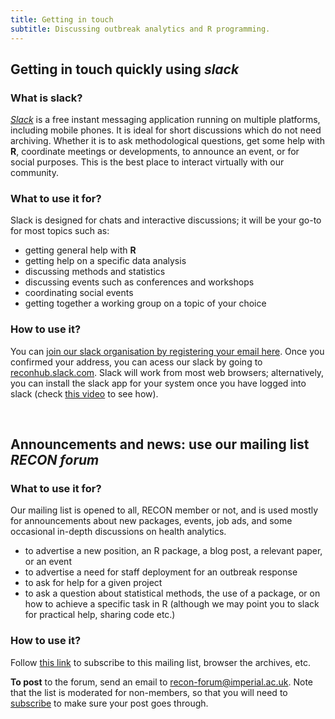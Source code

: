 ```yaml
---
title: Getting in touch
subtitle: Discussing outbreak analytics and R programming.
---
```




## Getting in touch quickly using *slack*

### What is slack?

[*Slack*](https://slack.com/) is a free instant messaging application running on multiple platforms, including mobile phones. It is ideal for short discussions which do not need archiving. Whether it is to ask methodological questions, get some help with **R**, coordinate meetings or developments, to announce an event, or for social purposes. This is the best place to interact virtually with our community.


### What to use it for?

Slack is designed for chats and interactive discussions; it will be your go-to for most topics such as:

- getting general help with **R**
- getting help on a specific data analysis
- discussing methods and statistics
- discussing events such as conferences and workshops
- coordinating social events
- getting together a working group on a topic of your choice


### How to use it?

You can [join our slack organisation by registering your email here](https://reconhub.slack.com/join/shared_invite/enQtNDYxNjI5MjAxMTU3LTBjOTc0MmZjY2FmYjk5ZTc3ZWU3YzdkMzRhMDlhNzM5MGVjYzFiMDU5MWIxNTRkYjVkNjY5NTk4ZGNjYjkyYjI). Once you confirmed your address, you can acess our slack by going to [reconhub.slack.com](https://reconhub.slack.com). Slack will work from most web browsers; alternatively, you can install the slack app for your system once you have logged into slack (check [this video](https://www.youtube.com/watch?v=vKeo1YTVfZI) to see how).


<br>

## Announcements and news: use our mailing list *RECON forum*


### What to use it for?

Our mailing list is opened to all, RECON member or not, and is used mostly for announcements about new packages, events, job ads, and some occasional in-depth discussions on health analytics.

- to advertise a new position, an R package, a blog post, a relevant paper, or
  an event
- to advertise a need for staff deployment for an outbreak response
- to ask for help for a given project
- to ask a question about statistical methods, the use of a package, or on how
  to achieve a specific task in R (although we may point you to slack for practical help, sharing code etc.)



### How to use it?

Follow [this link](https://mailman.ic.ac.uk/mailman/listinfo/recon-forum) to subscribe to this mailing list, browser the archives, etc. 

**To post** to the forum, send an email to [recon-forum@imperial.ac.uk](mailto:recon-forum@imperial.ac.uk). Note that the list is moderated for non-members, so that you will need to [subscribe](https://mailman.ic.ac.uk/mailman/listinfo/recon-forum) to make sure your post goes through.


